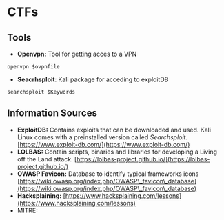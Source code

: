 # CTFs

## Tools

* **Openvpn:** Tool for getting acces to a VPN

```bash=
openvpn $ovpnfile
```



* **Seacrhsploit**: Kali package for acceding to exploitDB

```bash=
searchsploit $Keywords
```

## Information Sources

* **ExploitDB:** Contains exploits that can be downloaded and used. Kali Linux comes with a preinstalled version called _Searchsploit._ [https://www.exploit-db.com/](https://www.exploit-db.com/)
* **LOLBAS:** Contain scripts, binaries and libraries for developing a Living off the Land attack. [https://lolbas-project.github.io/](https://lolbas-project.github.io/)
* **OWASP Favicon:** Database to identify typical frameworks icons [https://wiki.owasp.org/index.php/OWASP\_favicon\_database](https://wiki.owasp.org/index.php/OWASP\_favicon\_database)
* **Hacksplaining:** [https://www.hacksplaining.com/lessons](https://www.hacksplaining.com/lessons)
* MITRE:&#x20;
